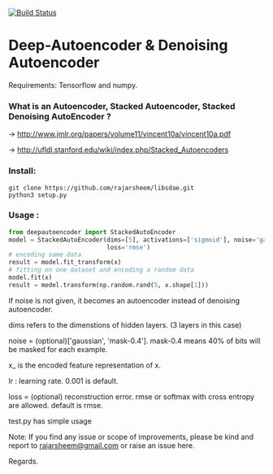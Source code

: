 [![Build Status](https://travis-ci.org/rajarsheem/libsdae.svg?branch=master)](https://travis-ci.org/rajarsheem/libsdae)
# Deep-Autoencoder & Denoising Autoencoder
Requirements: Tensorflow and numpy.

### What is an Autoencoder, Stacked Autoencoder, Stacked Denoising AutoEncoder ?
-> http://www.jmlr.org/papers/volume11/vincent10a/vincent10a.pdf

-> http://ufldl.stanford.edu/wiki/index.php/Stacked_Autoencoders

### Install:
```
git clone https://github.com/rajarsheem/libsdae.git
python3 setup.py
```

### Usage :
```python
from deepautoencoder import StackedAutoEncoder
model = StackedAutoEncoder(dims=[5], activations=['sigmoid'], noise='gaussian', epoch=500,
                           loss='rmse')
# encoding same data                           
result = model.fit_transform(x)
# fitting on one dataset and encoding a random data
model.fit(x)
result = model.transform(np.random.rand(5, x.shape[1]))
```

If noise is not given, it becomes an autoencoder instead of denoising autoencoder.

dims refers to the dimenstions of hidden layers. (3 layers in this case)

noise = (optional)['gaussian', 'mask-0.4']. mask-0.4 means 40% of bits will be masked for each example.

x_ is the encoded feature representation of x.

lr : learning rate. 0.001 is default.

loss = (optional) reconstruction error. rmse or softmax with cross entropy are allowed. default is rmse.

test.py has simple usage

Note: If you find any issue or scope of improvements, please be kind and report to rajarsheem@gmail.com or raise an issue here.

Regards.
